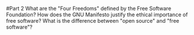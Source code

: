 #Part 2
What are the "Four Freedoms" defined by the Free Software Foundation?
How does the GNU Manifesto justify the ethical importance of free software?
What is the difference between "open source" and "free software"?
